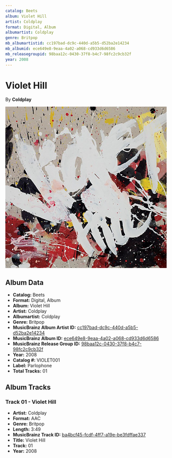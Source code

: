 ```yaml
---
catalog: Beets
album: Violet Hill
artist: Coldplay
format: Digital, Album
albumartist: Coldplay
genre: Britpop
mb_albumartistid: cc197bad-dc9c-440d-a5b5-d52ba2e14234
mb_albumid: ece649e8-9eaa-4a02-a068-cd933d6d6586
mb_releasegroupid: 98baa12c-0430-37f8-b4c7-98fc2c9cb32f
year: 2008
---
```


# Violet Hill

By **Coldplay**

![](../../assets/beetscovers/Coldplay-Violet_Hill.jpg)

## Album Data

- **Catalog:** Beets
- **Format:** Digital, Album
- **Album:** Violet Hill
- **Artist:** Coldplay
- **Albumartist:** Coldplay
- **Genre:** Britpop
- **MusicBrainz Album Artist ID:** [cc197bad-dc9c-440d-a5b5-d52ba2e14234](https://musicbrainz.org/artist/cc197bad-dc9c-440d-a5b5-d52ba2e14234)
- **MusicBrainz Album ID:** [ece649e8-9eaa-4a02-a068-cd933d6d6586](https://musicbrainz.org/release/ece649e8-9eaa-4a02-a068-cd933d6d6586)
- **MusicBrainz Release Group ID:** [98baa12c-0430-37f8-b4c7-98fc2c9cb32f](https://musicbrainz.org/release-group/98baa12c-0430-37f8-b4c7-98fc2c9cb32f)
- **Year:** 2008
- **Catalog #:** VIOLET001
- **Label:** Parlophone
- **Total Tracks:** 01

## Album Tracks

### Track 01 - Violet Hill

- **Artist:** Coldplay
- **Format:** AAC
- **Genre:** Britpop
- **Length:** 3:49
- **MusicBrainz Track ID:** [ba4bcf45-fcdf-4ff7-a19e-be3fdffae337](https://musicbrainz.org/recording/ba4bcf45-fcdf-4ff7-a19e-be3fdffae337)
- **Title:** Violet Hill
- **Track:** 01
- **Year:** 2008

